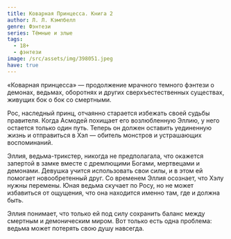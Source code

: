 ```yaml
---
title: Коварная Принцесса. Книга 2
author: Л. Л. Кэмпбелл
genre: Фэнтези
series: Тёмные и злые
tags:
  - 18+
  - фэнтези
image: /src/assets/img/398051.jpeg
have: true
---
```

«Коварная принцесса» — продолжение мрачного темного фэнтези о демонах, ведьмах, оборотнях и других сверхъестественных существах, живущих бок о бок со смертными.

Рос, наследный принц, отчаянно старается избежать своей судьбы правителя. Когда Асмодей похищает его возлюбленную Эллию, у него остается только один путь. Теперь он должен оставить уединенную жизнь и отправиться в Хэл — обитель монстров и устрашающих воспоминаний.

Эллия, ведьма-трикстер, никогда не предполагала, что окажется запертой в замке вместе с дремлющими Богами, мертвецами и демонами. Девушка учится использовать свои силы, и в этом ей помогает новообретенный друг. Со временем Эллия осознает, что Хэлу нужны перемены. Юная ведьма скучает по Росу, но не может избавиться от ощущения, что она находится именно там, где и должна быть.

Эллия понимает, что только ей под силу сохранить баланс между смертным и демоническим миром. Вот только есть одна проблема: ведьма может потерять свою душу навсегда.
